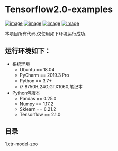 # Tensorflow2.0-examples
[![image](https://img.shields.io/badge/Ubuntu-deepgreen.svg)](https://ubuntu.com/)
[![image](https://img.shields.io/badge/Python-deepgreen.svg)](https://www.python.org/downloads/release/python-370/)
[![image](https://img.shields.io/badge/conda-deepgreen.svg)](https://www.anaconda.com/)
[![image](https://img.shields.io/badge/PyCharm-deepgreen.svg)](https://www.jetbrains.com/pycharm/)

<p> 本项目所有代码,仅使用如下环境运行成功.

## 运行环境如下：
<ul>
    <li>系统环境
        <ul>
          <li>Ubuntu == 18.04
          <li>PyCharm == 2019.3 Pro
          <li>Python == 3.7+
          <li>i7 8750H,24G,GTX1060,笔记本
       </ul>
   </li>
  <li>Python包版本
        <ul>
          <li>Pandas == 0.25.0
          <li>Numpy == 1.17.2
          <li>Sklearn ==  0.21.2
          <li>Tensorflow == 2.1.0
      </ul>
   </li>
</ul>

## 目录
1.ctr-model-zoo
